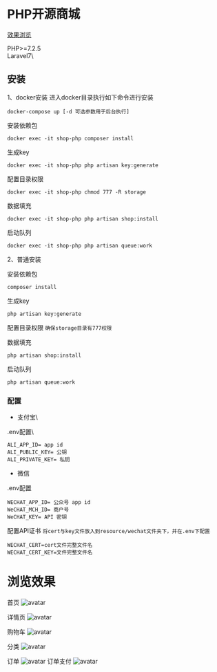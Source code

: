# PHP开源商城

[效果浏览](#浏览效果)

PHP>=7.2.5\
Laravel7\


## 安装

1、docker安装
进入docker目录执行如下命令进行安装
````
docker-compose up [-d 可选参数用于后台执行]
````

安装依赖包
````
docker exec -it shop-php composer install
````
生成key
````
docker exec -it shop-php php artisan key:generate
````
配置目录权限
````
docker exec -it shop-php chmod 777 -R storage
````
数据填充
````
docker exec -it shop-php php artisan shop:install
````
启动队列
````
docker exec -it shop-php php artisan queue:work
````
2、普通安装

安装依赖包
````
composer install
````
生成key
````
php artisan key:generate
````

配置目录权限
`确保storage目录有777权限` 

数据填充
````
php artisan shop:install
````

启动队列
````
php artisan queue:work
````

### 配置
- 支付宝\

.env配置\
```
ALI_APP_ID= app id
ALI_PUBLIC_KEY= 公钥
ALI_PRIVATE_KEY= 私钥
```

- 微信

.env配置
````
WECHAT_APP_ID= 公众号 app id
WeCHAT_MCH_ID= 商户号
WeCHAT_KEY= API 密钥
````
配置API证书
`将cert与key文件放入到resource/wechat文件夹下，并在.env下配置`

````
WECHAT_CERT=cert文件完整文件名
WECHAT_CERT_KEY=文件完整文件名
````


# 浏览效果

首页
![avatar](http://qbniinxdj.bkt.clouddn.com/product-index.png)

详情页
![avatar](http://qbniinxdj.bkt.clouddn.com/product-detail.png)

购物车
![avatar](http://qbniinxdj.bkt.clouddn.com/product-cart.png)

分类
![avatar](http://qbniinxdj.bkt.clouddn.com/product-category.png)

订单
![avatar](http://qbniinxdj.bkt.clouddn.com/product-category.png)
订单支付
![avatar](http://qbniinxdj.bkt.clouddn.com/product-payment.png)


